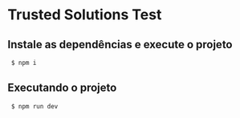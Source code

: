 # Trusted Solutions Test

## Instale as dependências e execute o projeto

```bash
 $ npm i
```

## Executando o projeto
```bash
 $ npm run dev
```